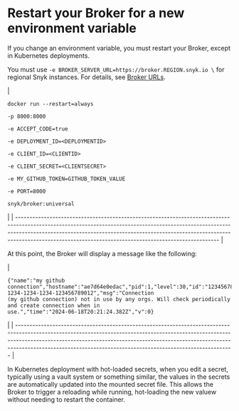 # Restart your Broker for a new environment variable

If you change an environment variable, you must restart your Broker, except in Kubernetes deployments.

You must use `-e BROKER_SERVER_URL=https://broker.REGION.snyk.io \` for regional Snyk instances. For details, see [Broker URLs](../../../working-with-snyk/regional-hosting-and-data-residency.md#broker-server-urls).

| <pre><code>docker run --restart=always \
    -p 8000:8000 \
    -e ACCEPT_CODE=true \
    -e DEPLOYMENT_ID=&#x3C;DEPLOYMENTID> \
    -e CLIENT_ID=&#x3C;CLIENTID> \
    -e CLIENT_SECRET=&#x3C;CLIENTSECRET> \
    -e MY_GITHUB_TOKEN=GITHUB_TOKEN_VALUE \
    -e PORT=8000 \
snyk/broker:universal
</code></pre> |
| ----------------------------------------------------------------------------------------------------------------------------------------------------------------------------------------------------------------------------------------------------------------------------------------------------------------- |

At this point, the Broker will display a message like the following:

| <pre><code>{"name":"my github connection","hostname":"ae7d64e0edac","pid":1,"level":30,"id":"12345678-1234-1234-1234-123456789012","msg":"Connection (my github connection) not in use by any orgs. Will check periodically and create connection when in use.","time":"2024-06-18T20:21:24.382Z","v":0}
</code></pre> |
| ---------------------------------------------------------------------------------------------------------------------------------------------------------------------------------------------------------------------------------------------------------------------------------------------------------------------- |

In Kubernetes deployment with hot-loaded secrets, when you edit a secret, typically using a vault system or something similar, the values in the secrets are automatically updated into the mounted secret file. This allows the Broker to trigger a reloading while running, hot-loading the new valuew without needing to restart the container.
